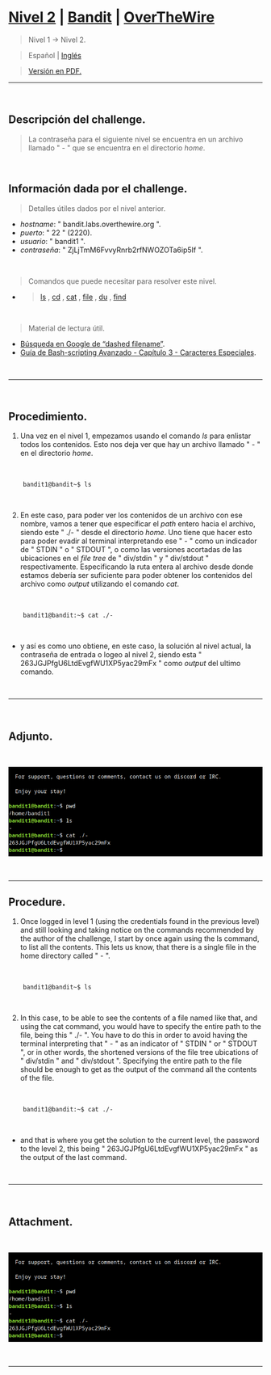 
# [Nivel 2](https://overthewire.org/wargames/bandit/bandit2.html) | [Bandit](https://overthewire.org/wargames/bandit/) | [OverTheWire](https://overthewire.org/wargames/)
> Nivel 1 &rarr; Nivel 2.

> Español | [Inglés](https://github.com/frandausmeier/CTF_Write-Ups/blob/main/OverTheWire/Bandit/Level_2/level-2_bandit_overthewire_eng.md)

> [Versión en PDF.](https://github.com/frandausmeier/CTF_Write-Ups/blob/main/OverTheWire/Bandit/Level_2/nivel-2_bandit_overthewire_esp.pdf)

-----

<br>

## Descripción del challenge.

> La contraseña para el siguiente nivel se encuentra en un archivo llamado " - " que se encuentra en el directorio _home_.

<br>

## Información dada por el challenge.
> Detalles útiles dados por el nivel anterior.
- _hostname_: " bandit.labs.overthewire.org ".
- _puerto_: " 22 " (2220).
- _usuario_: " bandit1 ".
- _contraseña_: " ZjLjTmM6FvvyRnrb2rfNWOZOTa6ip5If ".

<br>

> Comandos que puede necesitar para resolver este nivel.
- > [ls](https://manpages.ubuntu.com/manpages/noble/man1/ls.1.html)  ,  [cd](https://manpages.ubuntu.com/manpages/noble/man1/cd.1posix.html)  ,  [cat](https://manpages.ubuntu.com/manpages/noble/man1/cat.1.html)  ,  [file](https://manpages.ubuntu.com/manpages/noble/man1/file.1.html)  ,  [du](https://manpages.ubuntu.com/manpages/noble/man1/du.1.html)  ,  [find](https://manpages.ubuntu.com/manpages/noble/man1/find.1.html)

<br>

> Material de lectura útil.
- [Búsqueda en Google de “dashed filename”](https://www.google.com/search?q=dashed+filename).
- [Guía de Bash-scripting Avanzado - Capítulo 3 - Caracteres Especiales](https://linux.die.net/abs-guide/special-chars.html).

<br>

-----

<br>

## Procedimiento.
1. Una vez en el nivel 1, empezamos usando el comando _ls_ para enlistar todos los contenidos. Esto nos deja ver que hay un archivo llamado " - " en el directorio _home_.

<br>
    
```
	bandit1@bandit~$ ls
```
 
<br>

2. En este caso, para poder ver los contenidos de un archivo con ese nombre, vamos a tener que especificar el _path_ entero hacia el archivo, siendo este " ./- " desde el directorio _home_. Uno tiene que hacer esto para poder evadir al terminal interpretando ese " - " como un indicador de " STDIN " o " STDOUT ", o como las versiones acortadas de las ubicaciones en el _file tree_ de " div/stdin " y " div/stdout " respectivamente. Especificando la ruta entera al archivo desde donde estamos debería ser suficiente para poder obtener los contenidos del archivo como _output_ utilizando el comando _cat_.

<br>

```
	bandit1@bandit:~$ cat ./-
```

<br>

- y así es como uno obtiene, en este caso, la solución al nivel actual, la contraseña de entrada o logeo al nivel 2, siendo esta " 
263JGJPfgU6LtdEvgfWU1XP5yac29mFx " como _output_ del ultimo comando.
<br>

-----

<br>

## Adjunto.

<br>

<p align="center">
  <img src="https://github.com/franciscodausmeier/CTF_Write-Ups/blob/main/OverTheWire/Bandit/Level_2/attachments/level-2_bandit_overthewire.png?raw=true" />
</p>

<br>

----

## Procedure.
1. Once logged in level 1 (using the credentials found in the previous level) and still looking and taking notice on the commands recommended by the author of the challenge, I start by once again using the ls command, to list all the contents. This lets us know, that there is a single file in the home directory called " - ".

<br>
    
```
	bandit1@bandit~$ ls
```
 
<br>

2. In this case, to be able to see the contents of a file named like that, and using the cat command, you would have to specify the entire path to the file, being this " ./- ". You have to do this in order to avoid having the terminal interpreting that " - " as an indicator of " STDIN " or " STDOUT ", or in other words, the shortened versions of the file tree ubications of " div/stdin " and " div/stdout ". Specifying the entire path to the file should be enough to get as the output of the command all the contents of the file.

<br>

```
	bandit1@bandit:~$ cat ./-
```

<br>

- and that is where you get the solution to the current level,  the password to the level 2, this being " 263JGJPfgU6LtdEvgfWU1XP5yac29mFx " as the output of the last command.

<br>

-----

<br>

## Attachment.

<br>

<p align="center">
  <img src="https://github.com/franciscodausmeier/CTF_Write-Ups/blob/main/OverTheWire/Bandit/Level_2/attachments/level-2_bandit_overthewire.png?raw=true" />
</p>

<br>

----
